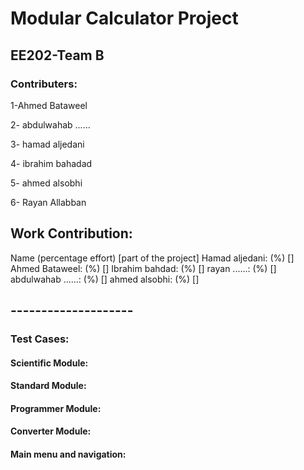 # Modular Calculator Project
## EE202-Team B

### Contributers:

1-Ahmed Bataweel

2- abdulwahab ......

3- hamad aljedani

4- ibrahim bahadad

5- ahmed alsobhi

6- Rayan Allabban


## Work Contribution:
Name (percentage effort) [part of the project]
Hamad aljedani: (%) []
Ahmed Bataweel: (%) []
Ibrahim bahdad: (%) []
rayan ......: (%) []
abdulwahab ......: (%) []
ahmed alsobhi: (%) []

## --------------------
### Test Cases:
#### Scientific Module:


#### Standard Module:

#### Programmer Module:

#### Converter Module:

#### Main menu and navigation:



